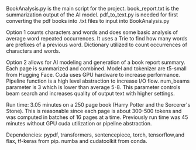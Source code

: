 BookAnalysis.py is the main script for the project.
book_report.txt is the summarization output of the AI model.
pdf_to_text.py is needed for first converting the pdf books into .txt files to input into BookAnalysis.py

Option 1 counts characters and words and does some basic analysis of average word repeated occurrences. 
It uses a Trie to find how many words are prefixes of a previous word.
Dictionary utilized to count occurrences of characters and words.

Option 2 allows for AI modeling and generation of a book report summary. Each page is summarized and combined.
Model and tokenizer are t5-small from Hugging Face. Cuda uses GPU hardware to increase performance. 
Pipeline function is a high level abstraction to increase I/O flow. num_beams parameter is 3 which is lower than average 5-8. This parameter controls beam search and increases quality of output text with higher settings.

Run time: 3.05 minutes on a 250 page book (Harry Potter and the Sorcerer's Stone). This is reasonable since each page is about 300-500 tokens and was computed in batches of 16 pages at a time. Previously run time was 45 minutes without GPU cuda utilization or pipeline abstraction.


Dependencies: pypdf, transformers, sentencepiece, torch, tensorflow,and flax, tf-keras from pip. numba and cudatoolkit from conda.
